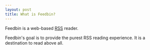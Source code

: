 ```yaml
---
layout: post
title: What is Feedbin?
---
```


Feedbin is a web-based [RSS](http://en.wikipedia.org/wiki/RSS) reader.

Feedbin's goal is to provide the purest RSS reading experience. It is a destination to read above all.

